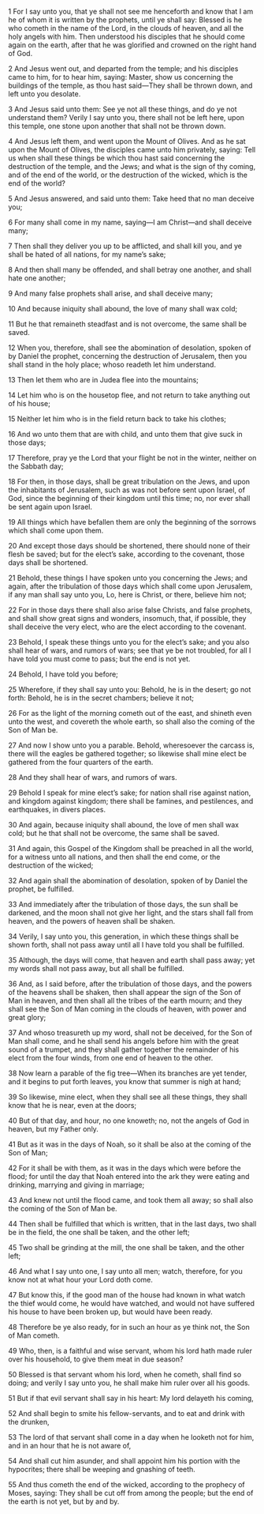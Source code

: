  1 For I say unto you, that ye shall not see me henceforth and know that I am he of whom it is written by the prophets, until ye shall say: Blessed is he who cometh in the name of the Lord, in the clouds of heaven, and all the holy angels with him. Then understood his disciples that he should come again on the earth, after that he was glorified and crowned on the right hand of God.

 2 And Jesus went out, and departed from the temple; and his disciples came to him, for to hear him, saying: Master, show us concerning the buildings of the temple, as thou hast said—They shall be thrown down, and left unto you desolate.

 3 And Jesus said unto them: See ye not all these things, and do ye not understand them? Verily I say unto you, there shall not be left here, upon this temple, one stone upon another that shall not be thrown down.

 4 And Jesus left them, and went upon the Mount of Olives. And as he sat upon the Mount of Olives, the disciples came unto him privately, saying: Tell us when shall these things be which thou hast said concerning the destruction of the temple, and the Jews; and what is the sign of thy coming, and of the end of the world, or the destruction of the wicked, which is the end of the world?

 5 And Jesus answered, and said unto them: Take heed that no man deceive you;

 6 For many shall come in my name, saying—I am Christ—and shall deceive many;

 7 Then shall they deliver you up to be afflicted, and shall kill you, and ye shall be hated of all nations, for my name’s sake;

 8 And then shall many be offended, and shall betray one another, and shall hate one another;

 9 And many false prophets shall arise, and shall deceive many;

 10 And because iniquity shall abound, the love of many shall wax cold;

 11 But he that remaineth steadfast and is not overcome, the same shall be saved.

 12 When you, therefore, shall see the abomination of desolation, spoken of by Daniel the prophet, concerning the destruction of Jerusalem, then you shall stand in the holy place; whoso readeth let him understand.

 13 Then let them who are in Judea flee into the mountains;

 14 Let him who is on the housetop flee, and not return to take anything out of his house;

 15 Neither let him who is in the field return back to take his clothes;

 16 And wo unto them that are with child, and unto them that give suck in those days;

 17 Therefore, pray ye the Lord that your flight be not in the winter, neither on the Sabbath day;

 18 For then, in those days, shall be great tribulation on the Jews, and upon the inhabitants of Jerusalem, such as was not before sent upon Israel, of God, since the beginning of their kingdom until this time; no, nor ever shall be sent again upon Israel.

 19 All things which have befallen them are only the beginning of the sorrows which shall come upon them.

 20 And except those days should be shortened, there should none of their flesh be saved; but for the elect’s sake, according to the covenant, those days shall be shortened.

 21 Behold, these things I have spoken unto you concerning the Jews; and again, after the tribulation of those days which shall come upon Jerusalem, if any man shall say unto you, Lo, here is Christ, or there, believe him not;

 22 For in those days there shall also arise false Christs, and false prophets, and shall show great signs and wonders, insomuch, that, if possible, they shall deceive the very elect, who are the elect according to the covenant.

 23 Behold, I speak these things unto you for the elect’s sake; and you also shall hear of wars, and rumors of wars; see that ye be not troubled, for all I have told you must come to pass; but the end is not yet.

 24 Behold, I have told you before;

 25 Wherefore, if they shall say unto you: Behold, he is in the desert; go not forth: Behold, he is in the secret chambers; believe it not;

 26 For as the light of the morning cometh out of the east, and shineth even unto the west, and covereth the whole earth, so shall also the coming of the Son of Man be.

 27 And now I show unto you a parable. Behold, wheresoever the carcass is, there will the eagles be gathered together; so likewise shall mine elect be gathered from the four quarters of the earth.

 28 And they shall hear of wars, and rumors of wars.

 29 Behold I speak for mine elect’s sake; for nation shall rise against nation, and kingdom against kingdom; there shall be famines, and pestilences, and earthquakes, in divers places.

 30 And again, because iniquity shall abound, the love of men shall wax cold; but he that shall not be overcome, the same shall be saved.

 31 And again, this Gospel of the Kingdom shall be preached in all the world, for a witness unto all nations, and then shall the end come, or the destruction of the wicked;

 32 And again shall the abomination of desolation, spoken of by Daniel the prophet, be fulfilled.

 33 And immediately after the tribulation of those days, the sun shall be darkened, and the moon shall not give her light, and the stars shall fall from heaven, and the powers of heaven shall be shaken.

 34 Verily, I say unto you, this generation, in which these things shall be shown forth, shall not pass away until all I have told you shall be fulfilled.

 35 Although, the days will come, that heaven and earth shall pass away; yet my words shall not pass away, but all shall be fulfilled.

 36 And, as I said before, after the tribulation of those days, and the powers of the heavens shall be shaken, then shall appear the sign of the Son of Man in heaven, and then shall all the tribes of the earth mourn; and they shall see the Son of Man coming in the clouds of heaven, with power and great glory;

 37 And whoso treasureth up my word, shall not be deceived, for the Son of Man shall come, and he shall send his angels before him with the great sound of a trumpet, and they shall gather together the remainder of his elect from the four winds, from one end of heaven to the other.

 38 Now learn a parable of the fig tree—When its branches are yet tender, and it begins to put forth leaves, you know that summer is nigh at hand;

 39 So likewise, mine elect, when they shall see all these things, they shall know that he is near, even at the doors;

 40 But of that day, and hour, no one knoweth; no, not the angels of God in heaven, but my Father only.

 41 But as it was in the days of Noah, so it shall be also at the coming of the Son of Man;

 42 For it shall be with them, as it was in the days which were before the flood; for until the day that Noah entered into the ark they were eating and drinking, marrying and giving in marriage;

 43 And knew not until the flood came, and took them all away; so shall also the coming of the Son of Man be.

 44 Then shall be fulfilled that which is written, that in the last days, two shall be in the field, the one shall be taken, and the other left;

 45 Two shall be grinding at the mill, the one shall be taken, and the other left;

 46 And what I say unto one, I say unto all men; watch, therefore, for you know not at what hour your Lord doth come.

 47 But know this, if the good man of the house had known in what watch the thief would come, he would have watched, and would not have suffered his house to have been broken up, but would have been ready.

 48 Therefore be ye also ready, for in such an hour as ye think not, the Son of Man cometh.

 49 Who, then, is a faithful and wise servant, whom his lord hath made ruler over his household, to give them meat in due season?

 50 Blessed is that servant whom his lord, when he cometh, shall find so doing; and verily I say unto you, he shall make him ruler over all his goods.

 51 But if that evil servant shall say in his heart: My lord delayeth his coming,

 52 And shall begin to smite his fellow-servants, and to eat and drink with the drunken,

 53 The lord of that servant shall come in a day when he looketh not for him, and in an hour that he is not aware of,

 54 And shall cut him asunder, and shall appoint him his portion with the hypocrites; there shall be weeping and gnashing of teeth.

 55 And thus cometh the end of the wicked, according to the prophecy of Moses, saying: They shall be cut off from among the people; but the end of the earth is not yet, but by and by.
